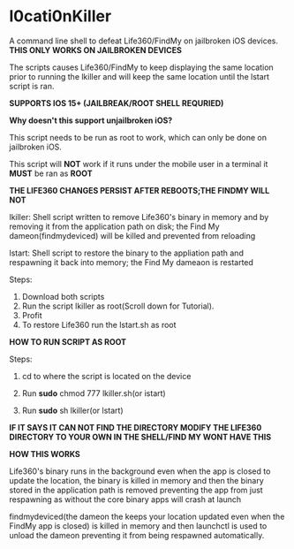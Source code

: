 # l0cati0nKiller



A command line shell to defeat Life360/FindMy on jailbroken iOS devices.
**THIS ONLY WORKS ON JAILBROKEN DEVICES**

The scripts causes Life360/FindMy to keep displaying the same location prior to running the lkiller and will keep the same location until the lstart script is ran.

**SUPPORTS IOS 15+ (JAILBREAK/ROOT SHELL REQURIED)**

**Why doesn't this support unjailbroken iOS?**

This script needs to be run as root to work, which can only be done on jailbroken iOS.

This script will **NOT** work if it runs under the mobile user in a terminal it **MUST** be ran as **ROOT**


**THE LIFE360 CHANGES PERSIST AFTER REBOOTS;THE FINDMY WILL NOT**

lkiller: Shell script written to remove Life360's binary in memory and by removing it from the application path on disk; the Find My dameon(findmydeviced) will be killed and prevented from reloading

lstart: Shell script to restore the binary to the appliation path and respawning it back into memory; the  Find My dameaon is restarted


Steps:
1. Download both scripts
2. Run the script lkiller as root(Scroll down for Tutorial).
3. Profit
4. To restore Life360 run the lstart.sh as root


**HOW TO RUN SCRIPT AS ROOT**

Steps:

1. cd to where the script is located on the device

2. Run **sudo** chmod 777 lkiller.sh(or istart)

3. Run **sudo** sh lkiller(or lstart)



**IF IT SAYS IT CAN NOT FIND THE DIRECTORY MODIFY THE LIFE360 DIRECTORY TO YOUR OWN IN THE SHELL/FIND MY WONT HAVE THIS**


**HOW THIS WORKS**

Life360's binary runs in the background even when the app is closed to update the location, the binary is killed in memory and then the binary stored in the application path is removed preventing the app from just respawning as without the core binary apps will crash at launch

findmydeviced(the dameon the keeps your location updated even when the FindMy app is closed) is killed in memory and then launchctl is used to unload the dameon preventing it from being respawned automatically.
